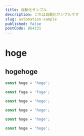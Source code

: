 ```yaml
---
title: 自動化サンプル
description: これは自動化サンプルです
slug: automation-sample
published: false
postCode: 864131
---
```


# hoge

## hogehoge

```ts
const hoge = 'hoge';
```

```ts
const fuga = 'fuga';
```

```ts
const hoge = 'hoge';
```

```ts
const hoge = 'hoge';
```

```ts
const hoge = 'hoge';
```

```ts
const hoge = 'hoge';
```
